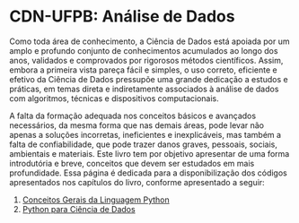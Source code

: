 # CDN-UFPB: Análise de Dados

Como toda área de conhecimento, a Ciência de Dados está apoiada por um amplo e profundo conjunto de conhecimentos acumulados ao longo dos anos, validados e comprovados por rigorosos métodos científicos. Assim, embora a primeira vista pareça fácil e simples, o uso correto, eficiente
e efetivo da Ciência de Dados pressupõe uma grande dedicação a estudos e práticas, em temas direta e indiretamente associados à análise de dados com algoritmos, técnicas e dispositivos computacionais. 

A falta da formação adequada nos conceitos básicos e avançados necessários, da mesma forma que nas demais áreas, pode levar não apenas a soluções incorretas, ineficientes e inexplicáveis, mas também a falta de confiabilidade, que pode trazer danos graves, pessoais, sociais, ambientais e materiais.
Este livro tem por objetivo apresentar de uma forma introdutória e breve, conceitos que devem ser estudados em mais profundidade. Essa página é dedicada para a disponibilização dos códigos apresentados nos capítulos do livro, conforme apresentado a seguir:

1. [Conceitos Gerais da Linguagem Python](001-revisao.md)
2. [Python para Ciência de Dados](002-test.md)
